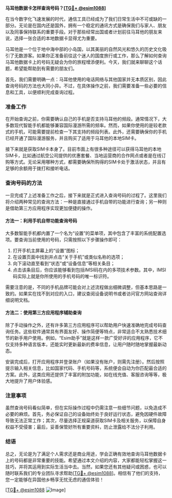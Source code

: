 **马耳他数据卡怎样查询号码？[[TG💪+ @esim1088](https://t.me/s/esim1088)]**

在当今数字化飞速发展的时代，通信工具已经成为了我们日常生活中不可或缺的一部分。无论是在国内还是国外，拥有一个稳定的通讯方式是确保我们与家人、朋友以及同事保持联系的重要手段。对于那些经常出国或者计划前往马耳他的朋友来说，选择一张合适的本地数据卡显得尤为重要。

马耳他是一个位于地中海中部的小岛国，以其美丽的自然风光和悠久的历史文化吸引了无数游客。如果你正准备前往这个迷人的国度旅行或工作，那么了解如何查询马耳他数据卡上的号码无疑会为你的旅程增添便利。今天，我们就来聊聊这个话题，希望能帮助到有需要的朋友们。

首先，我们需要明确一点：马耳他使用的电话网络与其他国家并无本质区别，因此查询号码的方法也大同小异。不过，在具体操作之前，我们需要准备一些必要的信息和工具，以便顺利完成查询过程。

### 准备工作

在开始查询之前，你需要确认自己的手机是否支持马耳他的频段。通常情况下，大多数现代智能手机都能够兼容国际漫游所需的频率。然而，如果你使用的是较老款式的手机，可能需要提前检查一下其支持的频段列表。此外，还需要确保你的手机已经开通了国际漫游服务，并且购买了适用于马耳他的本地SIM卡。

接下来就是获取SIM卡本身了。目前市面上有很多种途径可以获得马耳他的本地SIM卡，比如通过航空公司提供的优惠套餐、当地运营商的合作网点或者是在线订购等方式。无论采用哪种方式，都需要确保所购得的SIM卡处于激活状态，并且有足够的余额用于拨打和接听电话。

### 查询号码的方法

一旦完成了上述准备工作之后，接下来就是正式进入查询号码的过程了。这里我们将介绍两种常见的查询方法：一种是直接通过手机自带的功能进行查询；另一种则是借助第三方应用程序实现更加便捷的操作。

#### 方法一：利用手机自带功能查询号码

大多数智能手机都内置了一个名为“设置”的菜单项，其中包含了丰富的系统配置选项。要查询当前使用的号码，只需按照以下步骤操作即可：

1. 打开手机主屏幕上的“设置”图标；
2. 在设置页面中找到并点击“关于手机”或类似名称的选项；
3. 向下滚动直至看到“状态”或“设备信息”等相关条目；
4. 点击该条目后，你应该能够看到包括IMSI码在内的多项技术参数。其中，IMSI码实际上就是你所使用的手机号码的唯一标识符。

需要注意的是，不同的手机品牌可能会对上述流程做出细微调整，但基本思路是一致的。如果实在找不到对应的入口，建议查阅设备说明书或者访问官方网站查询详细说明文档。

#### 方法二：使用第三方应用程序辅助查询

除了手动操作之外，还有许多第三方应用程序可以帮助用户快速准确地完成号码查询任务。这些软件通常具有界面友好、操作简便等特点，非常适合不太熟悉技术细节的新手用户使用。例如，“Esim助手”就是这样一款广受好评的应用程序，它不仅支持多种语言版本，还能实时更新最新的费率信息，让用户随时随地掌握最新动态。

安装完成后，打开应用程序并登录账户（如果没有账户，则需先注册）。然后按照提示输入相关信息，比如国家代码、手机号码等，系统便会自动为你匹配最合适的方案。此外，这类应用还提供了丰富的附加功能，如在线充值、客服咨询等等，极大地提升了用户体验感。

### 注意事项

虽然查询号码看似简单，但在实际操作过程中仍需注意一些细节问题，以免造成不必要的麻烦。首先，务必保证自己的设备始终处于良好运行状态，避免因硬件故障导致无法正常工作；其次，尽量选择正规渠道获取SIM卡及相关服务，以保障自身权益不受侵害；最后，妥善保管好所有重要资料，防止泄露给不法分子利用。

### 结语

总之，无论是为了满足个人需求还是商业用途，学会正确有效地查询马耳他数据卡上的号码都是非常重要的技能。希望通过本文介绍的内容，大家都能轻松掌握这一技巧，并将其运用到实际生活当中去。当然，如果您还有其他疑问或困惑，也可以随时联系我们的专业团队寻求帮助[[TG💪+ @esim1088](https://t.me/s/esim1088)]。相信有了他们的支持，您一定能够在异国他乡畅享无忧无虑的通信体验！

[[TG💪+ @esim1088](https://t.me/s/esim1088) ![Image](https://i.postimg.cc/4NQfJmqS/Snipaste-2025-05-13-00-14-12.png)]